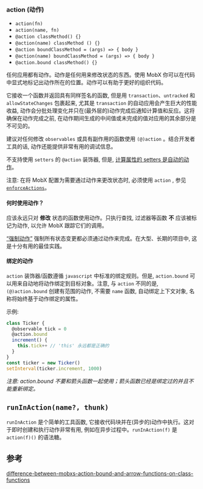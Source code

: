 ### action (动作)

- `action(fn)`
- `action(name, fn)`
- `@action classMethod() {}`
- `@action(name) classMethod () {}`
- `@action boundClassMethod = (args) => { body }`
- `@action(name) boundClassMethod = (args) => { body }`
- `@action.bound classMethod() {}`

任何应用都有动作。动作是任何用来修改状态的东西。使用 MobX 你可以在代码中显式地标记出动作所在的位置。动作可以有助于更好的组织代码。

它接收一个函数并返回具有同样签名的函数, 但是用 `transaction`、`untracked` 和 `allowStateChanges` 包裹起来, 尤其是 `transaction` 的自动应用会产生巨大的性能收益, 动作会分批处理变化并只在(最外层的)动作完成后通知计算值和反应。这将确保在动作完成之前, 在动作期间生成的中间值或未完成的值对应用的其余部分是不可见的。

建议对任何修改 `observables` 或具有副作用的函数使用 `(@)action` 。结合开发者工具的话, 动作还能提供非常有用的调试信息。

不支持使用 `setters` 的 `@action` 装饰器, 但是, [计算属性的 setters 是自动的动作](https://github.com/mobxjs/mobx/blob/gh-pages/docs/refguide/computed-decorator.md#setters-for-computed-values)。

注意: 在将 MobX 配置为需要通过动作来更改状态时, 必须使用 `action` , 参见 [`enforceActions`](https://github.com/mobxjs/mobx/blob/gh-pages/docs/refguide/api.md#configure)。

#### 何时使用动作？

应该永远只对 **修改** 状态的函数使用动作。只执行查找, 过滤器等函数 **不** 应该被标记为动作, 以允许 MobX 跟踪它们的调用。

[“强制动作”](https://github.com/mobxjs/mobx/blob/gh-pages/docs/refguide/api.md#configure) 强制所有状态变更都必须通过动作来完成。在大型、长期的项目中, 这是十分有用的最佳实践。

#### 绑定的动作

`action` 装饰器/函数遵循 `javascript` 中标准的绑定规则。但是, `action.bound` 可以用来自动地将动作绑定到目标对象。注意, 与 `action` 不同的是, `(@)action.bound` 创建有范围的动作, 不需要 `name` 函数, 自动绑定上下文对象, 名称将始终基于动作绑定的属性。

示例:

```js
class Ticker {
  @observable tick = 0
  @action.bound
  increment() {
    this.tick++ // 'this' 永远都是正确的
  }
}
const ticker = new Ticker()
setInterval(ticker.increment, 1000)
```

_注意: action.bound 不要和箭头函数一起使用；箭头函数已经是绑定过的并且不能重新绑定。_

## `runInAction(name?, thunk)`

`runInAction` 是个简单的工具函数, 它接收代码块并在(异步的)动作中执行。这对于即时创建和执行动作非常有用, 例如在异步过程中。`runInAction(f)` 是 `action(f)()` 的语法糖。


## 参考

[difference-between-mobxs-action-bound-and-arrow-functions-on-class-functions](https://stackoverflow.com/questions/48639891/difference-between-mobxs-action-bound-and-arrow-functions-on-class-functions)
